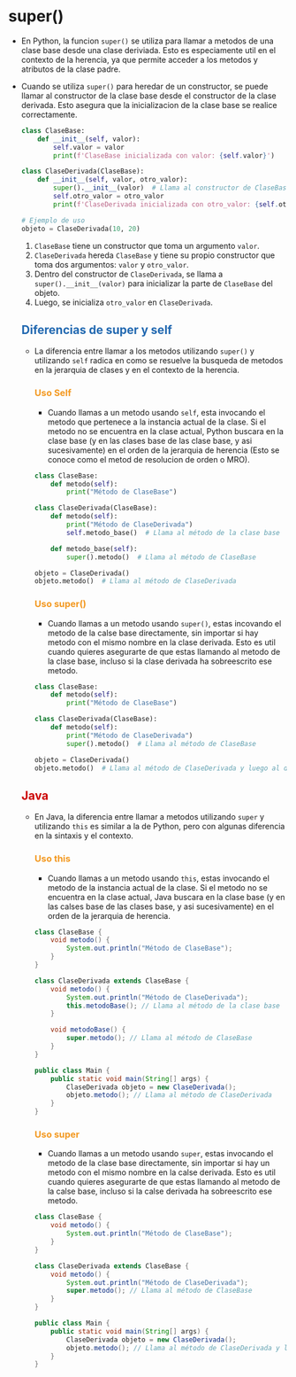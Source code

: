 # super()

* En Python, la funcion `super()` se utiliza para llamar a metodos de una clase base desde una clase deriviada. Esto es especiamente util en el contexto de la herencia, ya que permite acceder a los metodos y atributos de la clase padre.

* Cuando se utiliza `super()` para heredar de un constructor, se puede llamar al constructor de la clase base desde el constructor de la clase derivada. Esto asegura que la inicializacion de la clase base se realice correctamente.

    ```python
    class ClaseBase:
        def __init__(self, valor):
            self.valor = valor
            print(f'ClaseBase inicializada con valor: {self.valor}')

    class ClaseDerivada(ClaseBase):
        def __init__(self, valor, otro_valor):
            super().__init__(valor)  # Llama al constructor de ClaseBase
            self.otro_valor = otro_valor
            print(f'ClaseDerivada inicializada con otro_valor: {self.otro_valor}')

    # Ejemplo de uso
    objeto = ClaseDerivada(10, 20)
    ```
    1. `ClaseBase` tiene un constructor que toma un argumento `valor`.
    2. `ClaseDerivada` hereda `ClaseBase` y tiene su propio constructor que toma dos argumentos: `valor` y     `otro_valor`.
    3. Dentro del constructor de `ClaseDerivada`, se llama a `super().__init__(valor)` para inicializar la parte de `ClaseBase` del objeto.
    4. Luego, se inicializa `otro_valor` en `ClaseDerivada`.
    
    ## <span style="color:#2168b0">Diferencias de super y self</span>
    
    * La diferencia entre llamar a los metodos utilizando `super()` y utilizando `self` radica en como se resuelve la busqueda de metodos en la jerarquia de clases y en el contexto de la herencia.
    
        ### <span style="color:#f39921">Uso Self</span>
    
        * Cuando llamas a un metodo usando `self`, esta invocando el metodo que pertenece a la instancia actual de la clase. Si el metodo no se encuentra en la clase actual, Python buscara en la clase base (y en las clases base de las clase base, y asi sucesivamente) en el orden de la jerarquia de herencia (Esto se conoce como el metod de resolucion de orden o MRO).
    
        ```python
        class ClaseBase:
            def metodo(self):
                print("Método de ClaseBase")

        class ClaseDerivada(ClaseBase):
            def metodo(self):
                print("Método de ClaseDerivada")
                self.metodo_base()  # Llama al método de la clase base

            def metodo_base(self):
                super().metodo()  # Llama al método de ClaseBase

        objeto = ClaseDerivada()
        objeto.metodo()  # Llama al método de ClaseDerivada
        ```
        ### <span style="color:#f39921">Uso super()</span>
        
        * Cuando llamas a un metodo usando `super()`, estas incovando el metodo de la calse base directamente, sin importar si hay metodo con el mismo nombre en la clase derivada. Esto es util cuando quieres asegurarte de que estas llamando al metodo de la clase base, incluso si la clase derivada ha sobreescrito ese metodo.
        
        ```python
        class ClaseBase:
            def metodo(self):
                print("Método de ClaseBase")

        class ClaseDerivada(ClaseBase):
            def metodo(self):
                print("Método de ClaseDerivada")
                super().metodo()  # Llama al método de ClaseBase

        objeto = ClaseDerivada()
        objeto.metodo()  # Llama al método de ClaseDerivada y luego al de ClaseBase
        ```

    ## <span style="color:#cc0404">Java</span>
    
    * En Java, la diferencia entre llamar a metodos utilizando `super` y utilizando `this` es similar a la de Python, pero con algunas diferencia en la sintaxis y el contexto.
    
        ### <span style="color:#f39921">Uso this</span>
        
        * Cuando llamas a un metodo usando `this`, estas invocando el metodo de la instancia actual de la clase. Si el metodo no se encuentra en la clase actual, Java buscara en la clase base (y en las calses base de las clases base, y asi sucesivamente) en el orden de la jerarquia de herencia.
        
        ```java
        class ClaseBase {
            void metodo() {
                System.out.println("Método de ClaseBase");
            }
        }

        class ClaseDerivada extends ClaseBase {
            void metodo() {
                System.out.println("Método de ClaseDerivada");
                this.metodoBase(); // Llama al método de la clase base
            }

            void metodoBase() {
                super.metodo(); // Llama al método de ClaseBase
            }
        }

        public class Main {
            public static void main(String[] args) {
                ClaseDerivada objeto = new ClaseDerivada();
                objeto.metodo(); // Llama al método de ClaseDerivada
            }
        }
        ```
        ### <span style="color:#f39921">Uso super</span>
        
        * Cuando llamas a un metodo usando `super`, estas invocando el metodo de la clase base directamente, sin importar si hay un metodo con el mismo nombre en la calse derivada. Esto es util cuando quieres asegurarte de que estas llamando al metodo de la calse base, incluso si la calse derivada ha sobreescrito ese metodo.
        
        ```java
        class ClaseBase {
            void metodo() {
                System.out.println("Método de ClaseBase");
            }
        }

        class ClaseDerivada extends ClaseBase {
            void metodo() {
                System.out.println("Método de ClaseDerivada");
                super.metodo(); // Llama al método de ClaseBase
            }
        }

        public class Main {
            public static void main(String[] args) {
                ClaseDerivada objeto = new ClaseDerivada();
                objeto.metodo(); // Llama al método de ClaseDerivada y luego al de ClaseBase
            }
        }
        ```



        


        
    

